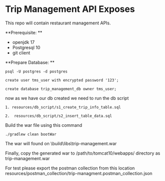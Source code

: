 # Trip Management API Exposes

This repo will contain restaurant management APIs.


**Prerequisite: **
*  openjdk 17
*  Postgresql 10
*  git client


**Prepare Database: **

    psql -U postgres -d postgres

    create user tms_user with encrypted password '123';

    create database trip_management_db owner tms_user;

now as we have our db created we need to run the db script

    1. resources/db_script/s1_create_trip_info_table.sql

    2.  resources/db_script/s2_insert_table_data.sql

Build the war file using this command

    ./gradlew clean bootWar

The war will found on \build\libs\trip-management.war

Finally, copy the generated war to /path/to/tomcat10/webapps/ directory as trip-management.war


For test please export the postman collection from this location
resources/postman_collection/trip-managment.postman_collection.json



   
